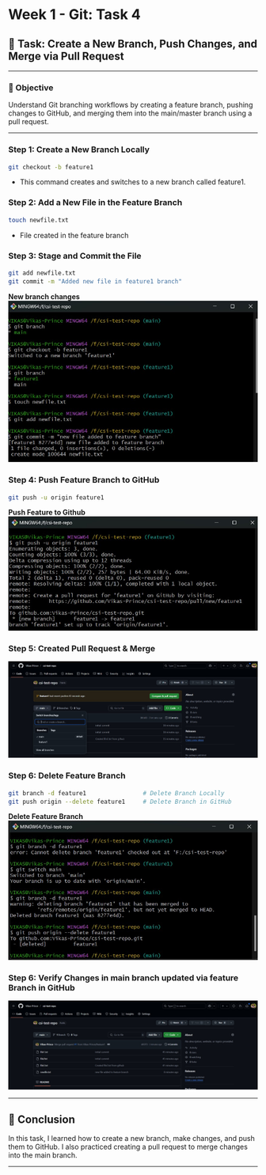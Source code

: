# Week 1 - Git: Task 4

## 📌 Task: Create a New Branch, Push Changes, and Merge via Pull Request

---

### 🎯 Objective

Understand Git branching workflows by creating a feature branch, pushing changes to GitHub, and merging them into the main/master branch using a pull request.

---

### Step 1: Create a New Branch Locally

```bash
git checkout -b feature1
```

- This command creates and switches to a new branch called feature1.

### Step 2: Add a New File in the Feature Branch

```bash
touch newfile.txt
```

- File created in the feature branch

### Step 3: Stage and Commit the File

```bash
git add newfile.txt
git commit -m "Added new file in feature1 branch"
```

**New branch changes**
![New Branch](./snapshots/task3-branch.jpg)

### Step 4: Push Feature Branch to GitHub

```bash
git push -u origin feature1
```

**Push Feature to Github**
![Push Feature](./snapshots/task3-gitpush.jpg)

### Step 5: Created Pull Request & Merge

![PR](./snapshots/task2-gitpr.jpg)


### Step 6: Delete Feature Branch

```bash
git branch -d feature1                # Delete Branch Locally
git push origin --delete feature1     # Delete Branch in GitHub
```

**Delete Feature Branch**
![Delete Branch](./snapshots/task3-deletebranch.jpg)

### Step 6: Verify Changes in main branch updated via feature Branch in GitHub

![Updated-Changes](./snapshots/task3-updated-repo.jpg)

---

## 🧾 Conclusion

In this task, I learned how to create a new branch, make changes, and push them to GitHub. I also practiced creating a pull request to merge changes into the main branch. 

---


